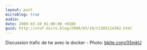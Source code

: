 ```yaml
---
layout: post
microblog: true
audio: 
date: 2009-03-10 01:00:00 +0100
guid: http://xtof.micro.blog/2009/03/10/t1305114392.html
---
```

Discussion trafic de tw avec le docker - Photo: [bkite.com/05mkU](http://bkite.com/05mkU)
